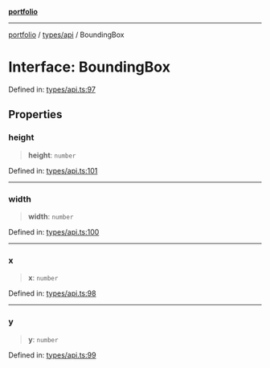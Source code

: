 [**portfolio**](../../../README.md)

***

[portfolio](../../../modules.md) / [types/api](../README.md) / BoundingBox

# Interface: BoundingBox

Defined in: [types/api.ts:97](https://github.com/tnorlund/Portfolio/blob/a12d3f5e97051b6fa77104718432fb6ff2ac2967/portfolio/types/api.ts#L97)

## Properties

### height

> **height**: `number`

Defined in: [types/api.ts:101](https://github.com/tnorlund/Portfolio/blob/a12d3f5e97051b6fa77104718432fb6ff2ac2967/portfolio/types/api.ts#L101)

***

### width

> **width**: `number`

Defined in: [types/api.ts:100](https://github.com/tnorlund/Portfolio/blob/a12d3f5e97051b6fa77104718432fb6ff2ac2967/portfolio/types/api.ts#L100)

***

### x

> **x**: `number`

Defined in: [types/api.ts:98](https://github.com/tnorlund/Portfolio/blob/a12d3f5e97051b6fa77104718432fb6ff2ac2967/portfolio/types/api.ts#L98)

***

### y

> **y**: `number`

Defined in: [types/api.ts:99](https://github.com/tnorlund/Portfolio/blob/a12d3f5e97051b6fa77104718432fb6ff2ac2967/portfolio/types/api.ts#L99)
